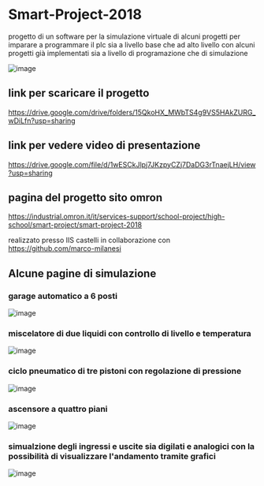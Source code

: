 # Smart-Project-2018
progetto di un software per la simulazione virtuale di alcuni progetti per imparare a programmare il plc sia a livello base che ad alto livello con alcuni progetti già implementati sia a livello di programazione che di simulazione

![image](https://user-images.githubusercontent.com/49036361/116251458-f692f780-a76e-11eb-9749-e6163c50f133.png)


## link per scaricare il progetto  
https://drive.google.com/drive/folders/15QkoHX_MWbTS4g9VS5HAkZURG_wDiLfn?usp=sharing

## link per vedere video di presentazione 
https://drive.google.com/file/d/1wESCkJlpj7JKzpyCZj7DaDG3rTnaejLH/view?usp=sharing

## pagina del progetto sito omron
https://industrial.omron.it/it/services-support/school-project/high-school/smart-project/smart-project-2018

realizzato presso IIS castelli in collaborazione con https://github.com/marco-milanesi


## Alcune pagine di simulazione
### garage automatico a 6 posti
![image](https://user-images.githubusercontent.com/49036361/117540826-4ac09600-b011-11eb-8e07-6c9f3064284d.png)
### miscelatore di due liquidi con controllo di livello e temperatura
![image](https://user-images.githubusercontent.com/49036361/117540812-35e40280-b011-11eb-9834-6cc789912ddf.png)
### ciclo pneumatico di tre pistoni con regolazione di pressione 
![image](https://user-images.githubusercontent.com/49036361/117540782-18af3400-b011-11eb-8f29-1d9260e6a1d7.png)
### ascensore a quattro piani
![image](https://user-images.githubusercontent.com/49036361/117540764-fb7a6580-b010-11eb-9326-cfdc3a88363d.png)
### simualzione degli ingressi e uscite sia digilati e analogici con la possibilità di visualizzare l'andamento tramite grafici
![image](https://user-images.githubusercontent.com/49036361/117540736-d38b0200-b010-11eb-95b8-a800f6cccee1.png)
